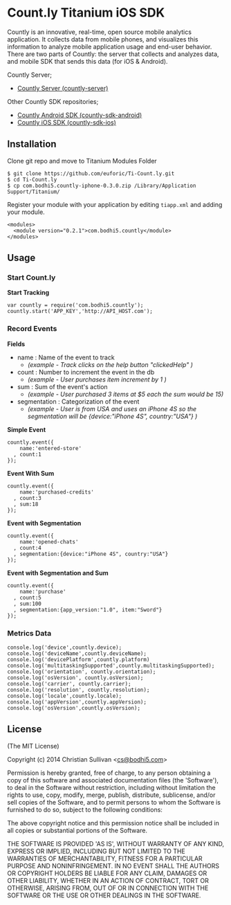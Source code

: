 # Count.ly Titanium iOS SDK

Countly is an innovative, real-time, open source mobile analytics application. It collects data from mobile phones, and visualizes this information to analyze mobile application usage and end-user behavior. There are two parts of Countly: the server that collects and analyzes data, and mobile SDK that sends this data (for iOS & Android).

Countly Server;

- [Countly Server (countly-server)](https://github.com/Countly/countly-server)

Other Countly SDK repositories;

- [Countly Android SDK (countly-sdk-android)](https://github.com/Countly/countly-sdk-android)
- [Countly iOS SDK (countly-sdk-ios)](https://github.com/Countly/countly-sdk-ios)


## Installation

Clone git repo and move to Titanium Modules Folder
```
$ git clone https://github.com/euforic/Ti-Count.ly.git
$ cd Ti-Count.ly
$ cp com.bodhi5.countly-iphone-0.3.0.zip /Library/Application Support/Titanium/
```

Register your module with your application by editing `tiapp.xml` and adding your module.

```
<modules>
  <module version="0.2.1">com.bodhi5.countly</module>
</modules>
```

## Usage

### Start Count.ly

**Start Tracking**
```
var countly = require('com.bodhi5.countly');
countly.start('APP_KEY','http://API_HOST.com');
```

### Record Events

**Fields**

- name : Name of the event to track
  - _(example - Track clicks on the help button "clickedHelp" )_
- count : Number to increment the event in the db
  - _(example - User purchases item increment by 1 )_
- sum : Sum of the event's action
  - _(example - User purchased 3 items at $5 each the sum would be 15)_
- segmentation : Categorization of the event
  - _(example - User is from USA and uses an iPhone 4S so the segmentation will be {device:"iPhone 4S", country:"USA"} )_

**Simple Event**
```
countly.event({
    name:'entered-store'
  , count:1
});
```

**Event With Sum**
```
countly.event({
    name:'purchased-credits'
  , count:3
  , sum:18
});
```

**Event with Segmentation**
```
countly.event({
    name:'opened-chats'
  , count:4
  , segmentation:{device:"iPhone 4S", country:"USA"}
});
```

**Event with Segmentation and Sum**
```
countly.event({
    name:'purchase'
  , count:5
  , sum:100
  , segmentation:{app_version:"1.0", item:"Sword"}
});
```

### Metrics Data

```
console.log('device',countly.device);
console.log('deviceName',countly.deviceName);
console.log('devicePlatform',countly.platform)
console.log('multitaskingSupported',countly.multitaskingSupported);
console.log('orientation', countly.orientation);
console.log('osVersion', countly.osVersion);
console.log('carrier', countly.carrier);
console.log('resolution', countly.resolution);
console.log('locale',countly.locale);
console.log('appVersion',countly.appVersion);
console.log('osVersion',countly.osVersion);
```

## License

(The MIT License)

Copyright (c) 2014 Christian Sullivan &lt;cs@bodhi5.com&gt;

Permission is hereby granted, free of charge, to any person obtaining
a copy of this software and associated documentation files (the
'Software'), to deal in the Software without restriction, including
without limitation the rights to use, copy, modify, merge, publish,
distribute, sublicense, and/or sell copies of the Software, and to
permit persons to whom the Software is furnished to do so, subject to
the following conditions:

The above copyright notice and this permission notice shall be
included in all copies or substantial portions of the Software.

THE SOFTWARE IS PROVIDED 'AS IS', WITHOUT WARRANTY OF ANY KIND,
EXPRESS OR IMPLIED, INCLUDING BUT NOT LIMITED TO THE WARRANTIES OF
MERCHANTABILITY, FITNESS FOR A PARTICULAR PURPOSE AND NONINFRINGEMENT.
IN NO EVENT SHALL THE AUTHORS OR COPYRIGHT HOLDERS BE LIABLE FOR ANY
CLAIM, DAMAGES OR OTHER LIABILITY, WHETHER IN AN ACTION OF CONTRACT,
TORT OR OTHERWISE, ARISING FROM, OUT OF OR IN CONNECTION WITH THE
SOFTWARE OR THE USE OR OTHER DEALINGS IN THE SOFTWARE.
